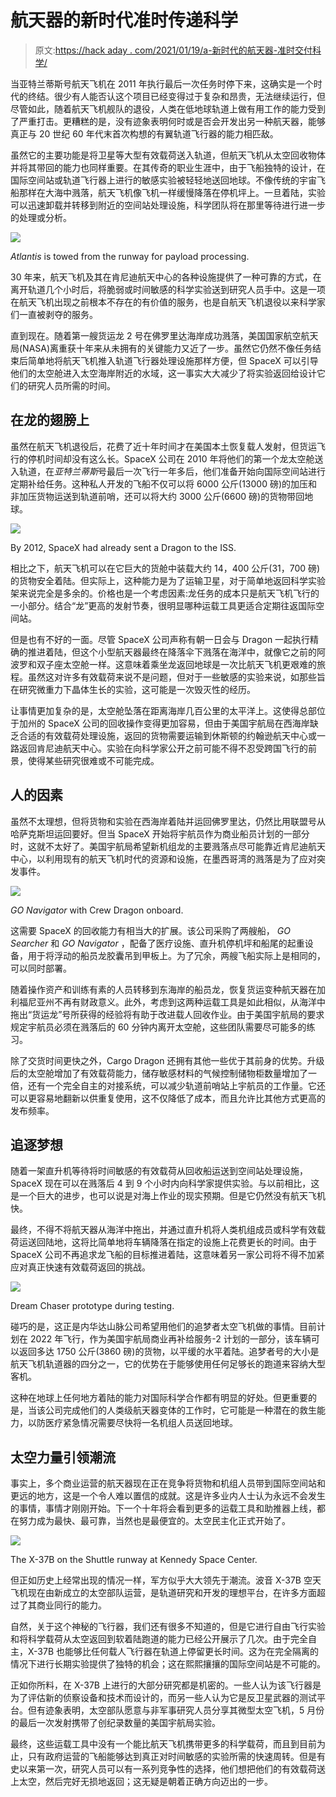 # 航天器的新时代准时传递科学

> 原文:[https://hack aday . com/2021/01/19/a-新时代的航天器-准时交付科学/](https://hackaday.com/2021/01/19/a-new-era-of-spacecraft-delivers-science-on-time/)

当亚特兰蒂斯号航天飞机在 2011 年执行最后一次任务时停下来，这确实是一个时代的终结。很少有人能否认这个项目已经变得过于复杂和昂贵，无法继续运行，但尽管如此，随着航天飞机舰队的退役，人类在低地球轨道上做有用工作的能力受到了严重打击。更糟糕的是，没有迹象表明何时或是否会开发出另一种航天器，能够真正与 20 世纪 60 年代末首次构想的有翼轨道飞行器的能力相匹敌。

虽然它的主要功能是将卫星等大型有效载荷送入轨道，但航天飞机从太空回收物体并将其带回的能力也同样重要。在其传奇的职业生涯中，由于飞船独特的设计，在国际空间站或轨道飞行器上进行的敏感实验被轻轻地送回地球。不像传统的宇宙飞船那样在大海中溅落，航天飞机像飞机一样缓慢降落在停机坪上。一旦着陆，实验可以迅速卸载并转移到附近的空间站处理设施，科学团队将在那里等待进行进一步的处理或分析。

[![](../Images/038ee0d3c1aff58a852964e5afd0132d.png)](https://hackaday.com/wp-content/uploads/2021/01/quickreturn_atlantis.jpg)

*Atlantis* is towed from the runway for payload processing.

30 年来，航天飞机及其在肯尼迪航天中心的各种设施提供了一种可靠的方式，在离开轨道几个小时后，将脆弱或时间敏感的科学实验送到研究人员手中。这是一项在航天飞机出现之前根本不存在的有价值的服务，也是自航天飞机退役以来科学家们一直被剥夺的服务。

直到现在。随着第一艘货运龙 2 号在佛罗里达海岸成功溅落，美国国家航空航天局(NASA)离重获十年来从未拥有的关键能力又近了一步。虽然它仍然不像任务结束后简单地将航天飞机推入轨道飞行器处理设施那样方便，但 SpaceX 可以引导他们的太空舱进入太空海岸附近的水域，这一事实大大减少了将实验返回给设计它们的研究人员所需的时间。

## 在龙的翅膀上

虽然在航天飞机退役后，花费了近十年时间才在美国本土恢复载人发射，但货运飞行的停机时间却没有这么长。SpaceX 公司在 2010 年将他们的第一个龙太空舱送入轨道，在*亚特兰蒂斯*号最后一次飞行一年多后，他们准备开始向国际空间站进行定期补给任务。这种私人开发的飞船不仅可以将 6000 公斤(13000 磅)的加压和非加压货物运送到轨道前哨，还可以将大约 3000 公斤(6600 磅)的货物带回地球。

[![](../Images/e05abd74434906027fc236d253492622.png)](https://hackaday.com/wp-content/uploads/2020/05/usaspace_dragon.jpg)

By 2012, SpaceX had already sent a Dragon to the ISS.

相比之下，航天飞机可以在它巨大的货舱中装载大约 14，400 公斤(31，700 磅)的货物安全着陆。但实际上，这种能力是为了运输卫星，对于简单地返回科学实验架来说完全是多余的。价格也是一个考虑因素:龙任务的成本只是航天飞机飞行的一小部分。结合“龙”更高的发射节奏，很明显哪种运载工具更适合定期往返国际空间站。

但是也有不好的一面。尽管 SpaceX 公司声称有朝一日会与 Dragon 一起执行精确的推进着陆，但这个小型航天器最终在降落伞下溅落在海洋中，就像它之前的阿波罗和双子座太空舱一样。这意味着乘坐龙返回地球是一次比航天飞机更艰难的旅程。虽然这对许多有效载荷来说不是问题，但对于一些敏感的实验来说，如那些旨在研究微重力下晶体生长的实验，这可能是一次毁灭性的经历。

让事情更加复杂的是，太空舱坠落在距离海岸几百公里的太平洋上。这使得总部位于加州的 SpaceX 公司的回收操作变得更加容易，但由于美国宇航局在西海岸缺乏合适的有效载荷处理设施，返回的货物需要运输到休斯顿的约翰逊航天中心或一路返回肯尼迪航天中心。实验在向科学家公开之前可能不得不忍受跨国飞行的前景，使得某些研究很难或不可能完成。

## 人的因素

虽然不太理想，但将货物和实验在西海岸着陆并运回佛罗里达，仍然比用联盟号从哈萨克斯坦运回要好。但当 SpaceX 开始将宇航员作为商业船员计划的一部分时，这就不太好了。美国宇航局希望新机组龙的主要溅落点尽可能靠近肯尼迪航天中心，以利用现有的航天飞机时代的资源和设施，在墨西哥湾的溅落是为了应对突发事件。

[![](../Images/3270534f2d227dd8ccabe1268b418588.png)](https://hackaday.com/wp-content/uploads/2021/01/quickreturn_navigator.jpg)

*GO Navigator* with Crew Dragon onboard.

这需要 SpaceX 的回收能力有相当大的扩展。该公司采购了两艘船， *GO Searcher* 和 *GO Navigator* ，配备了医疗设施、直升机停机坪和船尾的起重设备，用于将浮动的船员龙胶囊吊到甲板上。为了冗余，两艘飞船实际上是相同的，可以同时部署。

随着操作资产和训练有素的人员转移到东海岸的船员龙，恢复货运变种航天器在加利福尼亚州不再有财政意义。此外，考虑到这两种运载工具是如此相似，从海洋中拖出“货运龙”号所获得的经验将有助于改进载人回收作业。由于美国宇航局的要求规定宇航员必须在溅落后的 60 分钟内离开太空舱，这些团队需要尽可能多的练习。

除了交货时间更快之外，Cargo Dragon 还拥有其他一些优于其前身的优势。升级后的太空舱增加了有效载荷能力，储存敏感材料的气候控制储物柜数量增加了一倍，还有一个完全自主的对接系统，可以减少轨道前哨站上宇航员的工作量。它还可以更容易地翻新以供重复使用，这不仅降低了成本，而且允许比其他方式更高的发布频率。

## 追逐梦想

随着一架直升机等待将时间敏感的有效载荷从回收船运送到空间站处理设施，SpaceX 现在可以在溅落后 4 到 9 个小时内向科学家提供实验。与以前相比，这是一个巨大的进步，也可以说是对海上作业的现实预期。但是它仍然没有航天飞机快。

最终，不得不将航天器从海洋中拖出，并通过直升机将人类机组成员或科学有效载荷运送回陆地，这将比简单地将车辆降落在指定的设施上花费更长的时间。由于 SpaceX 公司不再追求龙飞船的目标推进着陆，这意味着另一家公司将不得不加紧应对真正快速有效载荷返回的挑战。

[![](../Images/4a0d889542a96052b9fff1365903f21f.png)](https://hackaday.com/wp-content/uploads/2020/05/usaspace_dreamchaser.jpg)

Dream Chaser prototype during testing.

碰巧的是，这正是内华达山脉公司希望用他们的追梦者太空飞机做的事情。目前计划在 2022 年飞行，作为美国宇航局商业再补给服务-2 计划的一部分，该车辆可以返回多达 1750 公斤(3860 磅)的货物，以平缓的水平着陆。追梦者号的大小是航天飞机轨道器的四分之一，它的优势在于能够使用任何足够长的跑道来容纳大型客机。

这种在地球上任何地方着陆的能力对国际科学合作都有明显的好处。但更重要的是，当该公司完成他们的人类级航天器变体的工作时，它可能是一种潜在的救生能力，以防医疗紧急情况需要尽快将一名机组人员送回地球。

## 太空力量引领潮流

事实上，多个商业运营的航天器现在正在竞争将货物和机组人员带到国际空间站和更远的地方，这是一个令人难以置信的成就。这是许多业内人士认为永远不会发生的事情，事情才刚刚开始。下一个十年将会看到更多的运载工具和助推器上线，都在努力成为最快、最可靠，当然也是最便宜的。太空民主化正式开始了。

[![](../Images/3d14195529d1c6da64c985cd7097403b.png)](https://hackaday.com/wp-content/uploads/2021/01/quickreturn_x37.jpg)

The X-37B on the Shuttle runway at Kennedy Space Center.

但正如历史上经常出现的情况一样，军方似乎大大领先于潮流。波音 X-37B 空天飞机现在由新成立的太空部队运营，是轨道研究和开发的理想平台，在许多方面超过了其商业同行的能力。

自然，关于这个神秘的飞行器，我们还有很多不知道的，但是它进行自由飞行实验和将科学载荷从太空返回到软着陆跑道的能力已经公开展示了几次。由于完全自主，X-37B 也能够比任何载人飞行器在轨道上停留更长时间。这为在完全隔离的情况下进行长期实验提供了独特的机会；这在熙熙攘攘的国际空间站是不可能的。

正如你所料，在 X-37B 上进行的大部分研究都是机密的。一些人认为该飞行器是为了评估新的侦察设备和技术而设计的，而另一些人认为它是反卫星武器的测试平台。但有迹象表明，太空部队愿意与非军事研究人员分享其微型太空飞机，5 月份的最后一次发射携带了创纪录数量的美国宇航局实验。

最终，这些运载工具中没有一个能比航天飞机携带更多的科学载荷，而且到目前为止，只有政府运营的飞船能够达到真正对时间敏感的实验所需的快速周转。但是有史以来第一次，研究人员可以有一系列竞争性的选择，他们想把他们的有效载荷送上太空，然后完好无损地返回；这无疑是朝着正确方向迈出的一步。